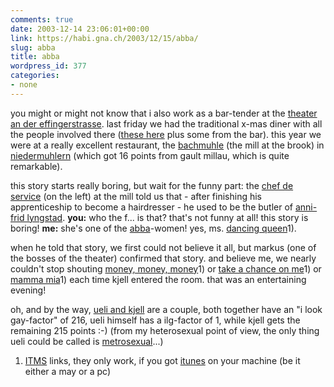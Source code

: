 ```yaml
---
comments: true
date: 2003-12-14 23:06:01+00:00
link: https://habi.gna.ch/2003/12/15/abba/
slug: abba
title: abba
wordpress_id: 377
categories:
- none
---
```


you might or might not know that i also work as a bar-tender at the [theater an der effingerstrasse](http://theatereffinger.ch/).
last friday we had the traditional x-mas diner with all the people involved there ([these here](http://theatereffinger.ch/) plus some from the bar).
this year we were at a really excellent restaurant, the [bachmuhle](http://www.bachmuehle.ch/d/Portrait/Index.htm) (the mill at the brook) in [niedermuhlern](http://www.mapquest.com/directions/europe.adp?zoom=5&mapdata=MN1o%2b7MjhN1m470mQpqAUrjkKfYXOx65a5lqED4laxpFR%2fZUpwyiBxn9hv%2bk%2f2p8aQX%2br4yOOpVnz%2fIW%2fWGU1uWW3Lm%2fdq2eR77eq0Lv3mQL%2f741pjMbpWxgZHtCwBbpH0LTS1wV6r9lx5mmQopgqrrwnPZOD5GdHjcsTuvsgPk%2bdWVsW9TBeXrY%2f03U2VxJ7%2bmSIPX3bp8yxY0kJ8mcW8Xvv7%2f5zMNNjOVHO25KGds%3d&2n=SEFTIGEN&1g=eRx6g0FJg5M%253d&1y=CH&1z=3007&2s=Bern&2c=Niedermuhlern&1l=OqoXvOgoUHg%253d&1ex=1&2g=QKJwW%252f%252far%252bc%253d&did=1071444497&1a=Effingerstrasse&un=k&2y=CH&1s=Bern&1c=Bern&2l=mw3JvKyMS%252fo%253d&go=1&ct=EU) (which got 16 points from gault millau, which is quite remarkable).

this story starts really boring, but wait for the funny part: the [chef de service](http://www.bachmuehle.ch/Medien/Bilder/Portraet.jpg) (on the left) at the mill told us that - after finishing his apprenticeship to become a hairdresser - he used to be the butler of [anni-frid lyngstad](http://www.abbasite.com/people/bio.php?id=398).
**you:** who the f... is that? that's not funny at all! this story is boring! 
**me:** she's one of the [abba](http://www.abbafiles.com/)-women! yes, ms. [dancing queen](http://phobos.apple.com/WebObjects/MZStore.woa/wa/viewAlbum?playlistId=2616957&selectedItemId=2616811)1).

when he told that story, we first could not believe it all, but markus (one of the bosses of the theater) confirmed that story.
and believe me, we nearly couldn't stop shouting [money, money, money](http://phobos.apple.com/WebObjects/MZStore.woa/wa/viewAlbum?playlistId=373015&selectedItemId=372991)1) or [take a chance on me](http://phobos.apple.com/WebObjects/MZStore.woa/wa/viewAlbum?playlistId=373015&selectedItemId=372979)1) or [mamma mia](http://phobos.apple.com/WebObjects/MZStore.woa/wa/viewAlbum?playlistId=402574&selectedItemId=402556)1) each time kjell entered the room.
that was an entertaining evening!

oh, and by the way, [ueli and kjell](http://www.bachmuehle.ch/Medien/Bilder/Portraet.jpg) are a couple, both together have an "i look gay-factor" of 216, ueli himself has a ilg-factor of 1, while kjell gets the remaining 215 points :-)
(from my heterosexual point of view, the only thing ueli could be called is [metrosexual](http://www.wordspy.com/words/metrosexual.asp)...)

1) [ITMS](https://apple.com/itunes/store/) links, they only work, if you got [itunes](http://www.apple.com/itunes/) on your machine (be it either a may or a pc)
